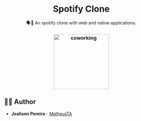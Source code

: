 <h1 align="center">
  <strong>Spotify Clone</strong>
</h1>

<p align="center">
🗣👥 An spotify clone with web and native applications.
</p>

<h3 align="center">
  <img alt="coworking" 
    src="./logo/rec1.png?raw=true" width="180px"/>
</h3>

## 🙋‍♂️ Author

- **Joalison Pereira** - [MatheusTA](https://github.com/joalisonpereira)
